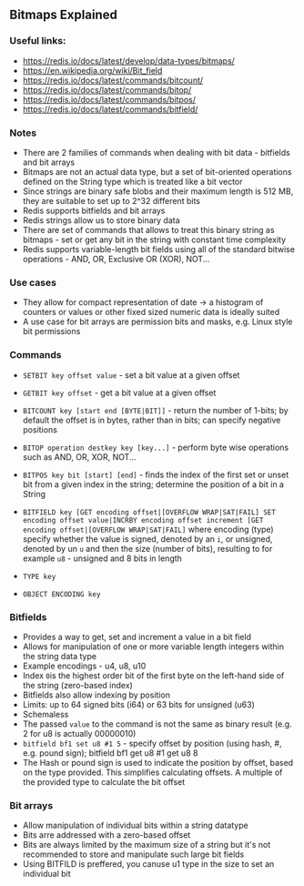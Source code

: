 ## Bitmaps Explained

### Useful links:

- https://redis.io/docs/latest/develop/data-types/bitmaps/
- https://en.wikipedia.org/wiki/Bit_field
- https://redis.io/docs/latest/commands/bitcount/
- https://redis.io/docs/latest/commands/bitop/
- https://redis.io/docs/latest/commands/bitpos/
- https://redis.io/docs/latest/commands/bitfield/

### Notes

- There are 2 families of commands when dealing with bit data - bitfields and bit arrays
- Bitmaps are not an actual data type, but a set of bit-oriented operations defined on the String type which is treated like a bit vector
- Since strings are binary safe blobs and their maximum length is 512 MB, they are suitable to set up to 2^32 different bits
- Redis supports bitfields and bit arrays
- Redis strings allow us to store binary data
- There are set of commands that allows to treat this binary string as bitmaps - set or get any bit in the string with constant time complexity
- Redis supports variable-length bit fields using all of the standard bitwise operations - AND, OR, Exclusive OR (XOR), NOT...

### Use cases

- They allow for compact representation of date -> a histogram of counters or values or other fixed sized numeric data is ideally suited
- A use case for bit arrays are permission bits and masks, e.g. Linux style bit permissions

### Commands

- `SETBIT key offset value` - set a bit value at a given offset
- `GETBIT key offset` - get a bit value at a given offset
- `BITCOUNT key [start end [BYTE|BIT]]` - return the number of 1-bits; by default the offset is in bytes, rather than in bits; can specify negative positions
- `BITOP operation destkey key [key...]` - perform byte wise operations such as AND, OR, XOR, NOT...
- `BITPOS key bit [start] [end]` - finds the index of the first set or unset bit from a given index in the string; determine the position of a bit in a String

- `BITFIELD key [GET encoding offset|[OVERFLOW WRAP|SAT|FAIL] SET encoding offset value|INCRBY encoding offset increment [GET encoding offset|[OVERFLOW WRAP|SAT|FAIL]` where encoding (type) specify whether the value is signed, denoted by an `i`, or unsigned, denoted by un `u` and then the size (number of bits), resulting to for example `u8` - unsigned and 8 bits in length

- `TYPE key`
- `OBJECT ENCODING key`

### Bitfields

- Provides a way to get, set and increment a value in a bit field
- Allows for manipulation of one or more variable length integers within the string data type
- Example encodings - u4, u8, u10
- Index `0`is the highest order bit of the first byte on the left-hand side of the string (zero-based index)
- Bitfields also allow indexing by position
- Limits: up to 64 signed bits (i64) or 63 bits for unsigned (u63)
- Schemaless
- The passed `value` to the command is not the same as binary result (e.g. 2 for u8 is actually 00000010)
- `bitfield bf1 set u8 #1 5` - specify offset by position (using hash, #, e.g. pound sign); bitfield bf1 get u8 #1 get u8 8
- The Hash or pound sign is used to indicate the position by offset, based on the type provided. This simplifies calculating offsets. A multiple of the provided type to calculate the bit offset

### Bit arrays

- Allow manipulation of individual bits within a string datatype
- Bits arre addressed with a zero-based offset
- Bits are always limited by the maximum size of a string but it's not recommended to store and manipulate such large bit fields
- Using BITFILD is preffered, you canuse u1 type in the size to set an individual bit
